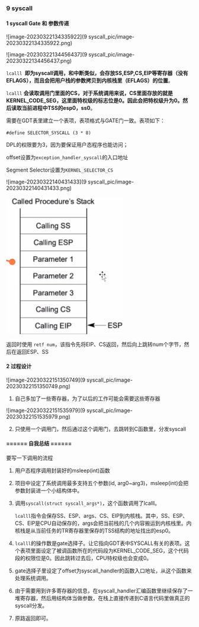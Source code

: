 ### 9 syscall

#### 1 syscall Gate 和 参数传递

![image-20230322134335922](9 syscall_pic/image-20230322134335922.png)

![image-20230322134456437](9 syscall_pic/image-20230322134456437.png)

`lcalll `**即为syscall调用，和中断类似，会存放SS,ESP,CS,EIP等寄存器（没有EFLAGS），而且会把用户栈的参数拷贝到内核栈里（EFLAGS）的位置**。

`lcalll` **会读取调用门里面的CS，对于系统调用来说，CS里面存放的就是KERNEL_CODE_SEG，这里面特权级的标志位是0。因此会把特权级升为0。然后读取当前进程中TSS的esp0，ss0**。



需要在GDT表里建立一个表项，表项格式与GATE门一致。表项如下：

`#define SELECTOR_SYSCALL (3 * 8)`

DPL的权限要为3，因为要保证用户态程序也能访问；

offset设置为`exception_handler_syscall`的入口地址

Segment Selector设置为`KERNEL_SELECTOR_CS`



![image-20230322140431433](9 syscall_pic/image-20230322140431433.png)



<img src="9 syscall_pic/image-20230322150945962.png" alt="image-20230322150945962" style="zoom:67%;" />

返回时使用 `retf num`，该指令先将EIP、CS返回，然后向上跳转num个字节，然后在返回ESP、SS



#### 2 过程设计

![image-20230322151350749](9 syscall_pic/image-20230322151350749.png)

1. 自己多加了一些寄存器，为了以后的工作可能会需要这些寄存器



![image-20230322151535979](9 syscall_pic/image-20230322151535979.png)

2. 只使用一个调用门，然后通过这个调用门，去跳转到C函数里，分发syscall





#### ====== 自我总结 ======

要写一下调用的流程

1. 用户态程序调用封装好的msleep(int)函数

2. 项目中设定了系统调用最多支持五个参数(id, arg0~arg3)，msleep(int)会把参数封装进一个小结构体中。

3. 调用`syscall(struct syscall_args*)`，这个函数调用了lcalll。

   `lcalll`指令会保存SS、ESP、args、CS、EIP到内核栈。其中，SS、ESP、CS、EIP是CPU自动保存的，args会把当前栈的几个内容搬运到内核栈里。内核栈是从当前任务的TR寄存器里保存的TSS结构的地址找出的esp0。

4. `lcalll`的操作数是gate选择子。让它指向GDT表中SYSCALL有关的表项。这个表项里面设定了被调函数所在的代码段为KERNEL_CODE_SEG，这个代码段的权限位是0。因此跳转过去后，CPU特权级也会变成0。

5. gate选择子里设定了offset为syscall_handler的函数入口地址，从这个函数来处理系统调用。

6. 由于需要用到许多寄存器的信息，在syscall_handler汇编函数里继续保存了一堆寄存器，然后用结构体当做参数，在栈上直接传递到C语言代码里做真正的syscall分发。

7. 原路返回即可。
